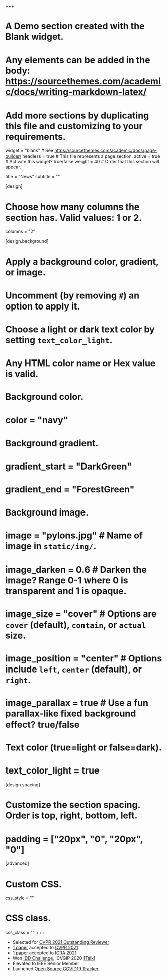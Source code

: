 +++
# A Demo section created with the Blank widget.
# Any elements can be added in the body: https://sourcethemes.com/academic/docs/writing-markdown-latex/
# Add more sections by duplicating this file and customizing to your requirements.

widget = "blank"  # See https://sourcethemes.com/academic/docs/page-builder/
headless = true  # This file represents a page section.
active = true  # Activate this widget? true/false
weight = 40  # Order that this section will appear.

title = "News"
subtitle = ""

[design]
  # Choose how many columns the section has. Valid values: 1 or 2.
  columns = "2"

[design.background]
  # Apply a background color, gradient, or image.
  #   Uncomment (by removing `#`) an option to apply it.
  #   Choose a light or dark text color by setting `text_color_light`.
  #   Any HTML color name or Hex value is valid.

  # Background color.
  # color = "navy"
  
  # Background gradient.
  # gradient_start = "DarkGreen"
  # gradient_end = "ForestGreen"
  
  # Background image.
  # image = "pylons.jpg"  # Name of image in `static/img/`.
  # image_darken = 0.6  # Darken the image? Range 0-1 where 0 is transparent and 1 is opaque.
  # image_size = "cover"  #  Options are `cover` (default), `contain`, or `actual` size.
  # image_position = "center"  # Options include `left`, `center` (default), or `right`.
  # image_parallax = true  # Use a fun parallax-like fixed background effect? true/false
  
  # Text color (true=light or false=dark).
  # text_color_light = true

[design.spacing]
  # Customize the section spacing. Order is top, right, bottom, left.
  # padding = ["20px", "0", "20px", "0"]

[advanced]
 # Custom CSS. 
 css_style = ""
 
 # CSS class.
 css_class = ""
+++
<ul>
  <li> Selected for <a href="http://cvpr2021.thecvf.com/node/184">CVPR 2021 Outstanding Reviewer</a></li>
  <li> <a href="/publication/beyondimdepth//">1 paper</a> accepted to <a href="http://cvpr2021.thecvf.com/">CVPR 2021</a> </li>
  <li> <a href="/publication/geomcnn/">1 paper</a>  accepted to <a href="https://www.ieee-icra.org/"> ICRA 2021</a> </li>
  <li> Won <a href="https://sites.google.com/iiitd.ac.in/icvgip-data-challenge/iddchallenge">IDD Challenge</a>, ICVGIP 2020 <a href="https://youtu.be/rqie9Tx4aUo?start=4158&end=4534">[Talk]</a>
    <li> Elevated to IEEE Senior Member </li>
    <li> Launched <a href="https://coronaindia.github.io/"> Open Source COVID19 Tracker</a></li>
</ul>
